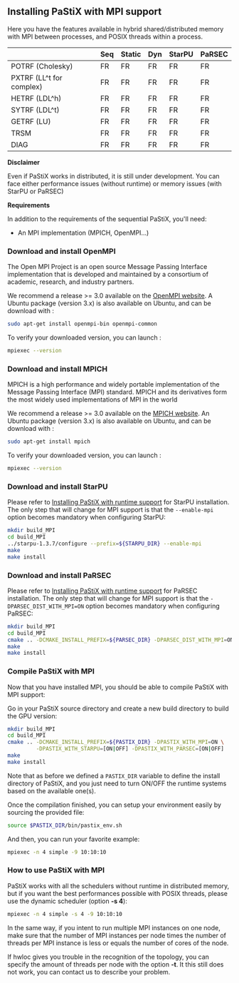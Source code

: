 ## Installing PaStiX with MPI support

Here you have the features available in hybrid shared/distributed
memory with MPI between processes, and POSIX threads within a process.

|                         | Seq   | Static | Dyn   | StarPU | PaRSEC |
|-------------------------|-------|--------|-------|--------|--------|
| POTRF (Cholesky)        | FR    | FR     | FR    | FR     | FR     |
| PXTRF (LL^t for complex)| FR    | FR     | FR    | FR     | FR     |
| HETRF (LDL^h)           | FR    | FR     | FR    | FR     | FR     |
| SYTRF (LDL^t)           | FR    | FR     | FR    | FR     | FR     |
| GETRF (LU)              | FR    | FR     | FR    | FR     | FR     |
| TRSM                    | FR    | FR     | FR    | FR     | FR     |
| DIAG                    | FR    | FR     | FR    | FR     | FR     |

**Disclaimer**

Even if PaStiX works in distributed, it is still under development.
You can face either performance issues (without runtime) or memory
issues (with StarPU or PaRSEC)

**Requirements**

In addition to the requirements of the sequential PaStiX, you'll need:

  * An MPI implementation (MPICH, OpenMPI...)

### Download and install OpenMPI

The Open MPI Project is an open source Message Passing Interface
implementation that is developed and maintained by a consortium
of academic, research, and industry partners.

We recommend a release >= 3.0 available on the [OpenMPI
website](https://www.open-mpi.org/).
A Ubuntu package (version 3.x) is also available on Ubuntu,
and can be download with :

```sh
sudo apt-get install openmpi-bin openmpi-common
```

To verify your downloaded version, you can launch :
```sh
mpiexec --version
```

### Download and install MPICH

MPICH is a high performance and widely portable implementation
of the Message Passing Interface (MPI) standard. MPICH and its
derivatives form the most widely used implementations of MPI in the world

We recommend a release >= 3.0 available on the [MPICH
website](https://www.mpich.org/).
An Ubuntu package (version 3.x) is also available on Ubuntu,
and can be download with :

```sh
sudo apt-get install mpich
```

To verify your downloaded version, you can launch :
```sh
mpiexec --version
```
### Download and install StarPU

Please refer to [Installing PaStiX with runtime support](https://solverstack.gitlabpages.inria.fr/pastix/md_docs_doxygen_chapters_Pastix_Runtime.html)
for StarPU installation. The only step
that will change for MPI support is that the `--enable-mpi` option
becomes mandatory when configuring StarPU:

```sh
mkdir build_MPI
cd build_MPI
../starpu-1.3.7/configure --prefix=${STARPU_DIR} --enable-mpi
make
make install
```

### Download and install PaRSEC

Please refer to [Installing PaStiX with runtime support](https://solverstack.gitlabpages.inria.fr/pastix/md_docs_doxygen_chapters_Pastix_Runtime.html)
for PaRSEC installation. The only step
that will change for MPI support is that the
`-DPARSEC_DIST_WITH_MPI=ON` option becomes mandatory when configuring
PaRSEC:


```sh
mkdir build_MPI
cd build_MPI
cmake .. -DCMAKE_INSTALL_PREFIX=${PARSEC_DIR} -DPARSEC_DIST_WITH_MPI=ON
make
make install
```

### Compile PaStiX with MPI

Now that you have installed MPI, you should be able to
compile PaStiX with MPI support:

Go in your PaStiX source directory and create a new build
directory to build the GPU version:
```sh
mkdir build_MPI
cd build_MPI
cmake .. -DCMAKE_INSTALL_PREFIX=${PASTIX_DIR} -DPASTIX_WITH_MPI=ON \
         -DPASTIX_WITH_STARPU=[ON|OFF] -DPASTIX_WITH_PARSEC=[ON|OFF]
make
make install
```

Note that as before we defined a `PASTIX_DIR` variable to define the
install directory of PaStiX, and you just need to turn ON/OFF the
runtime systems based on the available one(s).

Once the compilation finished, you can setup your environment easily
by sourcing the provided file:
```sh
source $PASTIX_DIR/bin/pastix_env.sh
```
And then, you can run your favorite example:
```sh
mpiexec -n 4 simple -9 10:10:10
```

### How to use PaStiX with MPI

PaStiX works with all the schedulers without runtime in distributed
memory, but if you want the best performances possible with POSIX threads,
please use the dynamic scheduler (option **-s 4**):
```sh
mpiexec -n 4 simple -s 4 -9 10:10:10
```

In the same way, if you intent to run multiple MPI instances on one node,
make sure that the number of MPI instances per node times the number of
threads per MPI instance is less or equals the number of cores of the node.

If hwloc gives you trouble in the recognition of the topology, you can
specify the amount of threads per node with the option **-t**. It this
still does not work, you can contact us to describe your problem.
